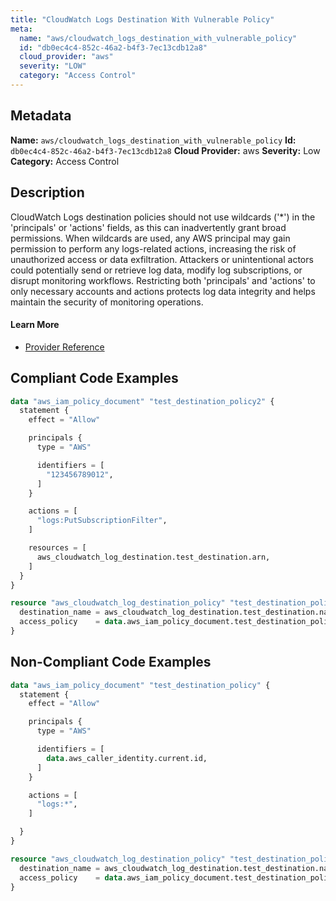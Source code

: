 ```yaml
---
title: "CloudWatch Logs Destination With Vulnerable Policy"
meta:
  name: "aws/cloudwatch_logs_destination_with_vulnerable_policy"
  id: "db0ec4c4-852c-46a2-b4f3-7ec13cdb12a8"
  cloud_provider: "aws"
  severity: "LOW"
  category: "Access Control"
---
```

## Metadata
**Name:** `aws/cloudwatch_logs_destination_with_vulnerable_policy`
**Id:** `db0ec4c4-852c-46a2-b4f3-7ec13cdb12a8`
**Cloud Provider:** aws
**Severity:** Low
**Category:** Access Control
## Description
CloudWatch Logs destination policies should not use wildcards ('*') in the 'principals' or 'actions' fields, as this can inadvertently grant broad permissions. When wildcards are used, any AWS principal may gain permission to perform any logs-related actions, increasing the risk of unauthorized access or data exfiltration. Attackers or unintentional actors could potentially send or retrieve log data, modify log subscriptions, or disrupt monitoring workflows. Restricting both 'principals' and 'actions' to only necessary accounts and actions protects log data integrity and helps maintain the security of monitoring operations.

#### Learn More

 - [Provider Reference](https://registry.terraform.io/providers/hashicorp/aws/latest/docs/resources/cloudwatch_log_destination_policy#access_policy)


## Compliant Code Examples
```terraform
data "aws_iam_policy_document" "test_destination_policy2" {
  statement {
    effect = "Allow"

    principals {
      type = "AWS"

      identifiers = [
        "123456789012",
      ]
    }

    actions = [
      "logs:PutSubscriptionFilter",
    ]

    resources = [
      aws_cloudwatch_log_destination.test_destination.arn,
    ]
  }
}

resource "aws_cloudwatch_log_destination_policy" "test_destination_policy2" {
  destination_name = aws_cloudwatch_log_destination.test_destination.name
  access_policy    = data.aws_iam_policy_document.test_destination_policy2.json
}

```
## Non-Compliant Code Examples
```terraform
data "aws_iam_policy_document" "test_destination_policy" {
  statement {
    effect = "Allow"

    principals {
      type = "AWS"

      identifiers = [
        data.aws_caller_identity.current.id,
      ]
    }

    actions = [
      "logs:*",
    ]

  }
}

resource "aws_cloudwatch_log_destination_policy" "test_destination_policy" {
  destination_name = aws_cloudwatch_log_destination.test_destination.name
  access_policy    = data.aws_iam_policy_document.test_destination_policy.json
}

```
